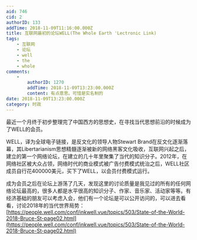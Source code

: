 ```yaml
---
aid: 746
cid: 2
authorID: 133
addTime: 2018-11-09T11:16:00.000Z
title: 互联网最初的论坛WELL(The Whole Earth 'Lectronic Link)
tags:
    - 互联网
    - 论坛
    - well
    - the
    - whole
comments:
    -
        authorID: 1270
        addTime: 2018-11-09T13:23:00.000Z
        content: 有点意思。可惜是实名制的
date: 2018-11-09T13:23:00.000Z
category: 时政
---
```


最近一个月终于初步整理完了中国西方的思想史，在寻找当代思想前沿的时候成为了WELL的会员。

WELL，译为全球电子链接，是反文化的领导人物Stewart Brand在反文化逐渐落幕，其Libertarianism思想精髓逐渐被新的网络黑客文化吸收，互联网兴起之后，建立的第一个网络论坛，在建立的几十年里聚集了当代的知识分子。2012年，在网络社区被大众占领，网络时代的商业模式被广告付费模式统治之后，WELL社区成员自行花400000美元，买下了WELL，以会员付费模式运行。

成为会员之后在论坛上游荡了几天，发现这里的讨论质量是我见过的所有的任何网络论坛最高的，很多人都是水平很高的知识分子、作家、音乐家、活动家等等。有经济基础的朋友可以考虑入会，他们有一个论坛是可以公开访问的，可以进去看看，讨论2018年的当代世界局势：[https://people.well.com/conf/inkwell.vue/topics/503/State-of-the-World-2018-Bruce-St-page02.html](https://people.well.com/conf/inkwell.vue/topics/503/State-of-the-World-2018-Bruce-St-page02.html)
